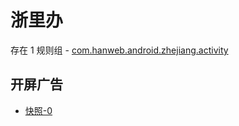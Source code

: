 # 浙里办

存在 1 规则组 - [com.hanweb.android.zhejiang.activity](/src/apps/com.hanweb.android.zhejiang.activity.ts)

## 开屏广告

- [快照-0](https://i.gkd.li/import/12913138)
